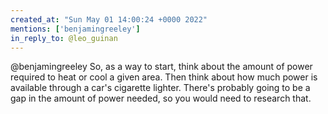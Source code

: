```yaml
---
created_at: "Sun May 01 14:00:24 +0000 2022"
mentions: ['benjamingreeley']
in_reply_to: @leo_guinan
---
```


@benjamingreeley So, as a way to start, think about the amount of power required to heat or cool a given area. Then think about how much power is available through a car's cigarette lighter. There's probably going to be a gap in the amount of power needed, so you would need to research that.